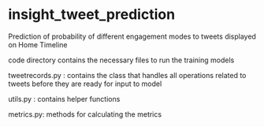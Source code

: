 # insight_tweet_prediction
Prediction of probability of different engagement modes to tweets displayed on Home Timeline


code directory contains the necessary files to run the training models

tweetrecords.py : contains the class that handles all operations related to tweets before they are ready for input to model

utils.py : contains helper functions

metrics.py: methods for calculating the metrics


